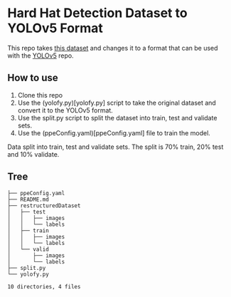 # Hard Hat Detection Dataset to YOLOv5 Format
This repo takes [this dataset](https://www.kaggle.com/datasets/andrewmvd/hard-hat-detection?resource=download) and changes it to a format that can be used with the [YOLOv5](https://github.com/ultralytics/yolov5) repo.

## How to use
1. Clone this repo
2. Use the (yolofy.py)[yolofy.py] script to take the original dataset and convert it to the YOLOv5 format. 
3. Use the split.py script to split the dataset into train, test and validate sets.
4. Use the (ppeConfig.yaml)[ppeConfig.yaml] file to train the model.

Data split into train, test and validate sets. The split is 70% train, 20% test and 10% validate.

## Tree
```
├── ppeConfig.yaml
├── README.md
├── restructuredDataset
│   ├── test
│   │   ├── images
│   │   └── labels
│   ├── train
│   │   ├── images
│   │   └── labels
│   └── valid
│       ├── images
│       └── labels
├── split.py
└── yolofy.py

10 directories, 4 files
```